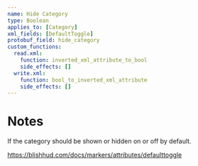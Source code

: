```yaml
---
name: Hide Category
type: Boolean
applies_to: [Category]
xml_fields: [DefaultToggle]
protobuf_field: hide_category
custom_functions:
  read.xml:
    function: inverted_xml_attribute_to_bool
    side_effects: []
  write.xml:
    function: bool_to_inverted_xml_attribute
    side_effects: []
---
```


Notes
=====
If the category should be shown or hidden on or off by default.

https://blishhud.com/docs/markers/attributes/defaulttoggle


